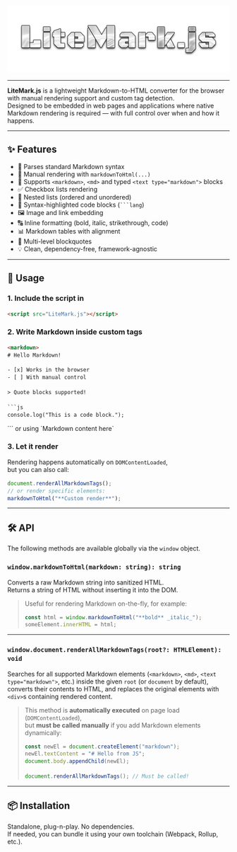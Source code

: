 <img src="pics/title.png" style="align: center;">

---

**LiteMark.js** is a lightweight Markdown-to-HTML converter for the browser with manual rendering support and custom tag detection.  
Designed to be embedded in web pages and applications where native Markdown rendering is required — with full control over when and how it happens.

---

## ✨ Features

- 📄 Parses standard Markdown syntax
- 🔧 Manual rendering with `markdownToHtml(...)`
- 🧠 Supports `<markdown>`, `<md>` and typed `<text type="markdown">` blocks
- ✅ Checkbox lists rendering
- 🔢 Nested lists (ordered and unordered)
- 🧱 Syntax-highlighted code blocks (` ```lang `)
- 🖼️ Image and link embedding
- 🔠 Inline formatting (bold, italic, strikethrough, code)
- 📊 Markdown tables with alignment
- 💬 Multi-level blockquotes
- 💡 Clean, dependency-free, framework-agnostic

---

## 🚀 Usage

### 1. Include the script in <head>

```html
<script src="LiteMark.js"></script>
```

### 2. Write Markdown inside custom tags

```html
<markdown>
# Hello Markdown!

- [x] Works in the browser
- [ ] With manual control

> Quote blocks supported!

```js
console.log("This is a code block.");
```
</markdown>
```
or using `<text type="markdown">Markdown content here</text>`

### 3. Let it render

Rendering happens automatically on `DOMContentLoaded`,  
but you can also call:

```js
document.renderAllMarkdownTags();
// or render specific elements:
markdownToHtml("**Custom render**");
```

---

## 🛠️ API

The following methods are available globally via the `window` object.

### `window.markdownToHtml(markdown: string): string`

Converts a raw Markdown string into sanitized HTML.  
Returns a string of HTML without inserting it into the DOM.

> Useful for rendering Markdown on-the-fly, for example:
>
> ```js
> const html = window.markdownToHtml("**bold** _italic_");
> someElement.innerHTML = html;
> ```

---

### `window.document.renderAllMarkdownTags(root?: HTMLElement): void`

Searches for all supported Markdown elements (`<markdown>`, `<md>`, `<text type="markdown">`, etc.) inside the given `root` (or `document` by default), converts their contents to HTML, and replaces the original elements with `<div>`s containing rendered content.

> This method is **automatically executed** on page load (`DOMContentLoaded`),  
> but **must be called manually** if you add Markdown elements dynamically:
>
> ```js
> const newEl = document.createElement("markdown");
> newEl.textContent = "# Hello from JS";
> document.body.appendChild(newEl);
>
> document.renderAllMarkdownTags(); // Must be called!
> ```

---

## 📦 Installation

Standalone, plug-n-play. No dependencies.  
If needed, you can bundle it using your own toolchain (Webpack, Rollup, etc.).